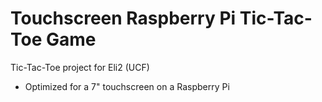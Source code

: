 # Touchscreen Raspberry Pi Tic-Tac-Toe Game
Tic-Tac-Toe project for Eli2 (UCF)
- Optimized for a 7" touchscreen on a Raspberry Pi
